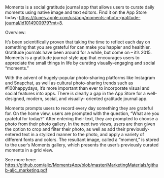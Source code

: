 Moments is a social gratitude journal app that allows users to curate daily moments using native image and text editors.  Find it on the App Store today: https://itunes.apple.com/us/app/moments-photo-gratitude-journal/id1014900979?mt=8.

Overview:

It’s been scientifically proven that taking the time to reflect each day on something that you are grateful for can make you happier and healthier. Gratitude journals have been around for a while, but come on – it’s 2015. Moments is a gratitude journal-style app that encourages users to appreciate the small things in life by curating visually-engaging and social “moments.”

With the advent of hugely-popular photo-sharing platforms like Instagram and Snapchat, as well as cultural photo-sharing trends such as #100happydays, it’s more important than ever to incorporate visual and social features into apps. There is clearly a gap in the App Store for a well-designed, modern, social, and visually- oriented gratitude journal app.

Moments prompts users to record every day something they are grateful for. On the home view, users are prompted with the question, “What are you grateful for today?” After entering their text, they are prompted to choose a photo from their photo gallery. In the next two views, users are then given the option to crop and filter their photo, as well as add their previously-entered text in a stylized manner to the photo, and apply a variety of different fonts and colors. The resultant image, called a “moment,” is stored to the user’s Moments gallery, which presents the user’s previously curated moments in a grid view.

See more here: https://github.com/aljc/MomentsApp/blob/master/MarketingMaterials/github-aljc_marketing.pdf